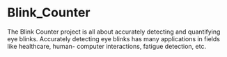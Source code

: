 # Blink_Counter
The Blink Counter project is all about accurately detecting and quantifying eye blinks. Accurately detecting eye blinks has many applications in fields like healthcare, human- computer interactions, fatigue detection, etc. 
